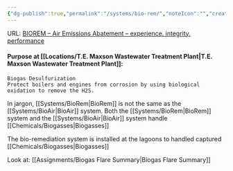 ```yaml
---
{"dg-publish":true,"permalink":"/systems/bio-rem/","noteIcon":"","created":"2025-01-10T15:13:40.644-06:00"}
---
```


URL: [BIOREM – Air Emissions Abatement – experience. integrity. performance](https://www.biorem.biz/)

#### Purpose at [[Locations/T.E. Maxson Wastewater Treatment Plant\|T.E. Maxson Wastewater Treatment Plant]]: 
	Biogas Desulfurization
	Protect boilers and engines from corrosion by using biological oxidation to remove the H2S.

In jargon, [[Systems/BioRem\|BioRem]] is not the same as the [[Systems/BioAir\|BioAir]] system.
Both the [[Systems/BioRem\|BioRem]] system and the [[Systems/BioAir\|BioAir]] system handle [[Chemicals/Biogasses\|Biogasses]]

The bio-remediation system is installed at the lagoons to handled captured [[Chemicals/Biogasses\|Biogasses]]

Look at:
[[Assignments/Biogas Flare Summary\|Biogas Flare Summary]]
